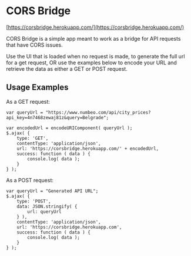 # CORS Bridge

[https://corsbridge.herokuapp.com/](https://corsbridge.herokuapp.com/)

CORS Bridge is a simple app meant to work as a bridge for API requests that have CORS issues. 

Use the UI that is loaded when no request is made, to generate the full url for a get request, OR use the examples below to encode your URL and retrieve the data as either a GET or POST request.

## Usage Examples

As a GET request:
```
var queryUrl = "https://www.numbeo.com/api/city_prices?api_key=4n7468zewaj81z&query=Belgrade";

var encodedUrl = encodeURIComponent( queryUrl );
$.ajax( {
    type: 'GET',
    contentType: 'application/json',
    url: 'https://corsbridge.herokuapp.com/' + encodedUrl,
    success: function ( data ) {
        console.log( data );
    }
} );
```
As a POST request:
```
var queryUrl = "Generated API URL";
$.ajax( {
    type: 'POST',
    data: JSON.stringify( {
        url: queryUrl
    } ),
    contentType: 'application/json',
    url: 'https://corsbridge.herokuapp.com',
    success: function ( data ) {
        console.log( data );
    }
} );
```